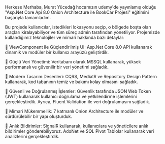 Herkese Merhaba,
Murat Yücedağ hocamızın udemy'de yayınlamış olduğu "Asp.Net Core Api 8.0 Onion Architecture ile BookCar Projesi" eğitimini başarıyla tamamladım.

Bu projede kullanıcılar, istedikleri lokasyonu seçip, o bölgede boşta olan araçları kiralayabiliyor ve tüm süreç admin tarafından yönetiliyor. Projemizde kullandığımız teknolojiler ve mimari hakkında bazı detaylar:

🔹 ViewComponent ile Güçlendirilmiş UI: Asp.Net Core 8.0 API kullanarak dinamik ve modüler bir kullanıcı arayüzü geliştirdik.

🔹 Güçlü Veri Yönetimi: Veritabanı olarak MSSQL kullanarak, yüksek performanslı ve güvenilir bir veri yönetimi sağladık.

🔹 Modern Tasarım Desenleri: CQRS, MediatR ve Repository Design Pattern kullanarak, kod tabanının temiz ve bakımı kolay olmasını sağladık.

🔹 Güvenli ve Doğrulanmış İşlemler: Güvenlik tarafında JSON Web Token (JWT) kullanarak kullanıcı doğrulama ve yetkilendirme işlemlerini gerçekleştirdik. Ayrıca, Fluent Validation ile veri doğrulamasını sağladık.

🔹 Mimari Mükemmellik: 7 katmanlı Onion Architecture ile modüler ve sürdürülebilir bir yapı oluşturduk.

🔹 Anlık Bildirimler: SignalR kullanarak, kullanıcılara ve yöneticilere anlık bildirimler gönderebiliyoruz. AdoNet ve SQL Pivot Tablolar kullanarak veri analizlerini gerçekleştirdik.


